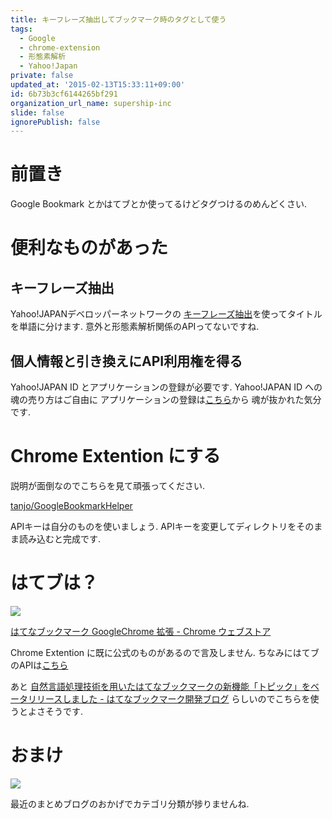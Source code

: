 ```yaml
---
title: キーフレーズ抽出してブックマーク時のタグとして使う
tags:
  - Google
  - chrome-extension
  - 形態素解析
  - Yahoo!Japan
private: false
updated_at: '2015-02-13T15:33:11+09:00'
id: 6b73b3cf6144265bf291
organization_url_name: supership-inc
slide: false
ignorePublish: false
---
```

# 前置き

Google Bookmark とかはてブとか使ってるけどタグつけるのめんどくさい.

# 便利なものがあった

## キーフレーズ抽出

Yahoo!JAPANデベロッパーネットワークの
[キーフレーズ抽出][y-key]を使ってタイトルを単語に分けます.
意外と形態素解析関係のAPIってないですね.

## 個人情報と引き換えにAPI利用権を得る

Yahoo!JAPAN ID とアプリケーションの登録が必要です.
Yahoo!JAPAN ID への魂の売り方はご自由に
アプリケーションの登録は[こちら][y-regi]から
魂が抜かれた気分です.

# Chrome Extention にする

説明が面倒なのでこちらを見て頑張ってください.

<a href="https://github.com/tanjo/GoogleBookmarkHelper" target="_blank">tanjo/GoogleBookmarkHelper</a>

APIキーは自分のものを使いましょう.
APIキーを変更してディレクトリをそのまま読み込むと完成です.

# はてブは？

![](http://gyazo.com/e5b8f7f657652a066c90f7f3b0be2673.png)

[はてなブックマーク GoogleChrome 拡張 - Chrome ウェブストア][hatebu-ge]

Chrome Extention に既に公式のものがあるので言及しません.
ちなみにはてブのAPIは[こちら][hatebu-api]

あと [自然言語処理技術を用いたはてなブックマークの新機能「トピック」をベータリリースしました - はてなブックマーク開発ブログ][hatena-topic] らしいのでこちらを使うとよさそうです.

# おまけ

![](http://gyazo.com/5f3ea4afeb452dfa21dcc55c5175879e.png)

最近のまとめブログのおかげでカテゴリ分類が捗りませんね.

[y-key]:http://developer.yahoo.co.jp/webapi/jlp/keyphrase/v1/extract.html
[y-regi]:https://e.developer.yahoo.co.jp/register
[hatebu-ge]:https://chrome.google.com/webstore/detail/%E3%81%AF%E3%81%A6%E3%81%AA%E3%83%96%E3%83%83%E3%82%AF%E3%83%9E%E3%83%BC%E3%82%AF-googlechrome-%E6%8B%A1%E5%BC%B5/dnlfpnhinnjdgmjfpccajboogcjocdla?hl=ja
[hatebu-api]:http://b.hatena.ne.jp/help/entry/api
[hatena-topic]:http://bookmark.hatenastaff.com/entry/2015/02/05/190331

